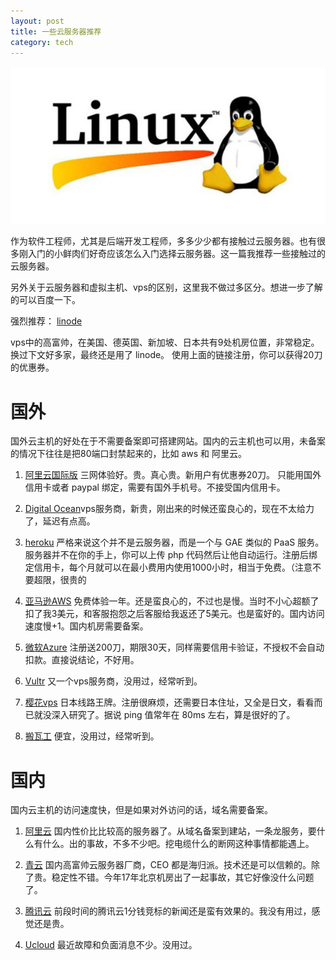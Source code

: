 ```yaml
---
layout: post
title: 一些云服务器推荐
category: tech
---
```


![](/assets/img/linux.jpg)

作为软件工程师，尤其是后端开发工程师，多多少少都有接触过云服务器。也有很多刚入门的小鲜肉们好奇应该怎么入门选择云服务器。这一篇我推荐一些接触过的云服务器。

另外关于云服务器和虚拟主机、vps的区别，这里我不做过多区分。想进一步了解的可以百度一下。

强烈推荐： [linode](https://www.linode.com/?r=aa8f5ea473a428437f11ee091d9eae6231752707) 

vps中的高富帅，在美国、德英国、新加坡、日本共有9处机房位置，非常稳定。换过下文好多家，最终还是用了 linode。 使用上面的链接注册，你可以获得20刀的优惠券。

# 国外

国外云主机的好处在于不需要备案即可搭建网站。国内的云主机也可以用，未备案的情况下往往是把80端口封禁起来的，比如 aws 和 阿里云。

1. [阿里云国际版][7]  三网体验好。贵。真心贵。新用户有优惠券20刀。 只能用国外信用卡或者 paypal 绑定，需要有国外手机号。不接受国内信用卡。

1. [Digital Ocean][11]vps服务商，新贵，刚出来的时候还蛮良心的，现在不太给力了，延迟有点高。

1. [heroku][10]   严格来说这个并不是云服务器，而是一个与 GAE 类似的 PaaS 服务。服务器并不在你的手上，你可以上传 php 代码然后让他自动运行。注册后绑定信用卡，每个月就可以在最小费用内使用1000小时，相当于免费。（注意不要超限，很贵的

1. [亚马逊AWS][6]  免费体验一年。还是蛮良心的，不过也是慢。当时不小心超额了扣了我3美元，和客服抱怨之后客服给我返还了5美元。也是蛮好的。国内访问速度慢+1。国内机房需要备案。

1. [微软Azure][8] 注册送200刀，期限30天，同样需要信用卡验证，不授权不会自动扣款。直接说结论，不好用。

1. [Vultr][9]   又一个vps服务商，没用过，经常听到。

1. [樱花vps][12]   日本线路王牌。注册很麻烦，还需要日本住址，又全是日文，看看而已就没深入研究了。据说 ping 值常年在 80ms 左右，算是很好的了。

1. [搬瓦工][5]     便宜，没用过，经常听到。
    

# 国内

国内云主机的访问速度快，但是如果对外访问的话，域名需要备案。

1. [阿里云][1] 国内性价比比较高的服务器了。从域名备案到建站，一条龙服务，要什么有什么。出的事故，不多不少吧。挖电缆什么的断网这种事情都能遇上。

1. [青云][2] 国内高富帅云服务器厂商，CEO 都是海归派。技术还是可以信赖的。除了贵。稳定性不错。今年17年北京机房出了一起事故，其它好像没什么问题了。

1. [腾讯云][3] 前段时间的腾讯云1分钱竞标的新闻还是蛮有效果的。我没有用过，感觉还是贵。

1. [Ucloud][4] 最近故障和负面消息不少。没用过。

[1]: https://www.aliyun.com/
[2]: https://www.qingcloud.com/
[3]: https://www.qcloud.com/
[4]: https://www.ucloud.cn/
[5]: https://bwh1.net/index.php
[6]: https://aws.amazon.com/cn/free
[7]: https://account-intl.aliyun.com/register
[8]: https://azure.microsoft.com/en-us/free/
[9]: http://www.vultr.com/?ref=7137224
[10]: https://www.heroku.com/
[11]: https://m.do.co/c/f595b7f62cc7
[12]: http://vps.sakura.ad.jp
